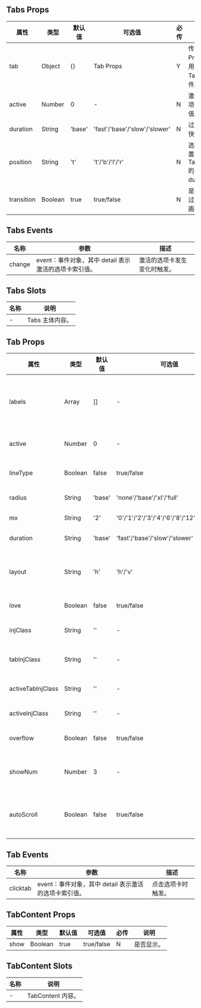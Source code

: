 ## Tabs Props

| 属性       | 类型    | 默认值 | 可选值                        | 必传 | 说明                                     |
| ---------- | ------- | ------ | ----------------------------- | ---- | ---------------------------------------- |
| tab        | Object  | {}     | Tab Props                     | Y    | 传入 Tab Props，作用于内部 Tab 组件。    |
| active     | Number  | 0      | -                             | N    | 激活的选项卡索引值。                     |
| duration   | String  | 'base' | 'fast'/'base'/'slow'/'slower' | N    | 过渡动画快慢。                           |
| position   | String  | 't'    | 't'/'b'/'l'/'r'               | N    | 选项卡位置，对应 Tab Props 的 duration。 |
| transition | Boolean | true   | true/false                    | N    | 是否使用过渡动画。                       |

## Tabs Events

| 名称   | 参数                                                  | 描述                         |
| ------ | ----------------------------------------------------- | ---------------------------- |
| change | event：事件对象，其中 detail 表示激活的选项卡索引值。 | 激活的选项卡发生变化时触发。 |

## Tabs Slots

| 名称 | 说明            |
| ---- | --------------- |
| -    | Tabs 主体内容。 |

## Tab Props

| 属性              | 类型    | 默认值 | 可选值                                     | 必传 | 说明                                          |
| ----------------- | ------- | ------ | ------------------------------------------ | ---- | --------------------------------------------- |
| labels            | Array   | []     | -                                          | Y    | 选项卡内容组，由 text 和 Icon Props 组成。    |
| active            | Number  | 0      | -                                          | N    | 激活的选项卡索引值。                          |
| lineType          | Boolean | false  | true/false                                 | N    | 是否使用线性风格。                            |
| radius            | String  | 'base' | 'none'/'base'/'xl'/'full'                  | N    | 圆角风格。                                    |
| mx                | String  | '2'    | '0'/'1'/'2'/'3'/'4'/'6'/'8'/'12'/'16'/'20' | N    | 左右间距。                                    |
| duration          | String  | 'base' | 'fast'/'base'/'slow'/'slower'              | N    | 过渡动画快慢。                                |
| layout            | String  | 'h'    | 'h'/'v'                                    | N    | 水平或垂直布局，对应 Tabs Props 的 position。 |
| love              | Boolean | false  | true/false                                 | N    | 是否开启关爱版。                              |
| injClass          | String  | ''     | -                                          | N    | Tab 外层注入 CSS。                            |
| tabInjClass       | String  | ''     | -                                          | N    | 单项 Tab 注入 CSS。                           |
| activeTabInjClass | String  | ''     | -                                          | N    | 激活的 Tab 注入 CSS。                         |
| activeInjClass    | String  | ''     | -                                          | N    | 指示器注入 CSS。                              |
| overflow          | Boolean | false  | true/false                                 | N    | 是否开启溢出隐藏。                            |
| showNum           | Number  | 3      | -                                          | N    | 开启溢出隐藏时，完整显示 Tab 数。             |
| autoScroll        | Boolean | false  | true/false                                 | N    | 开启溢出隐藏时，是否开启自动滚动。            |

## Tab Events

| 名称     | 参数                                                  | 描述               |
| -------- | ----------------------------------------------------- | ------------------ |
| clicktab | event：事件对象，其中 detail 表示激活的选项卡索引值。 | 点击选项卡时触发。 |

## TabContent Props

| 属性 | 类型    | 默认值 | 可选值     | 必传 | 说明       |
| ---- | ------- | ------ | ---------- | ---- | ---------- |
| show | Boolean | true   | true/false | N    | 是否显示。 |

## TabContent Slots

| 名称 | 说明              |
| ---- | ----------------- |
| -    | TabContent 内容。 |
